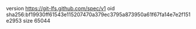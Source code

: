 version https://git-lfs.github.com/spec/v1
oid sha256:bf19930ff61543e115207470a379ec3795a873950a61f67fa14e7e2f151e2953
size 65044
